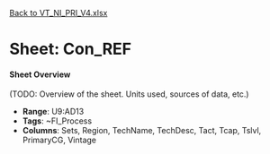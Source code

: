 [Back to VT_NI_PRI_V4.xlsx](README.md)

# Sheet: Con_REF

#### Sheet Overview

(TODO: Overview of the sheet. Units used, sources of data, etc.)

- **Range**: U9:AD13
- **Tags**: ~FI_Process
- **Columns**: Sets, Region, TechName, TechDesc, Tact, Tcap, Tslvl, PrimaryCG, Vintage

